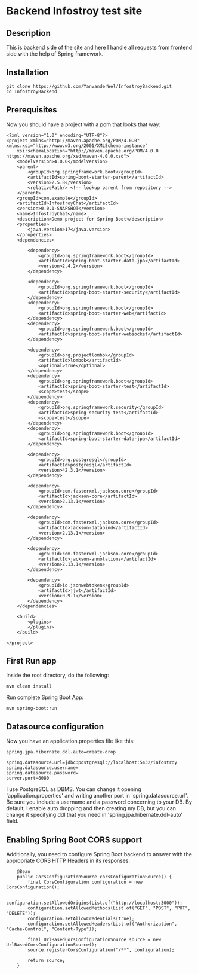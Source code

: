 # Backend Infostroy test site

## Description

This is backend side of the site and here I handle 
all requests from frontend side with the help of Spring framework.

## Installation

````
git clone https://github.com/YanvanderWel/InfostroyBackend.git
cd InfostroyBackend
````
## Prerequisites
Now you should have a project with a pom that looks that way:

````
<?xml version="1.0" encoding="UTF-8"?>
<project xmlns="http://maven.apache.org/POM/4.0.0" xmlns:xsi="http://www.w3.org/2001/XMLSchema-instance"
	xsi:schemaLocation="http://maven.apache.org/POM/4.0.0 https://maven.apache.org/xsd/maven-4.0.0.xsd">
	<modelVersion>4.0.0</modelVersion>
	<parent>
		<groupId>org.springframework.boot</groupId>
		<artifactId>spring-boot-starter-parent</artifactId>
		<version>2.5.8</version>
		<relativePath/> <!-- lookup parent from repository -->
	</parent>
	<groupId>com.example</groupId>
	<artifactId>InfostroyChat</artifactId>
	<version>0.0.1-SNAPSHOT</version>
	<name>InfostroyChat</name>
	<description>Demo project for Spring Boot</description>
	<properties>
		<java.version>17</java.version>
	</properties>
	<dependencies>

		<dependency>
			<groupId>org.springframework.boot</groupId>
			<artifactId>spring-boot-starter-data-jpa</artifactId>
			<version>2.4.2</version>
		</dependency>

		<dependency>
			<groupId>org.springframework.boot</groupId>
			<artifactId>spring-boot-starter-security</artifactId>
		</dependency>
		<dependency>
			<groupId>org.springframework.boot</groupId>
			<artifactId>spring-boot-starter-web</artifactId>
		</dependency>
		<dependency>
			<groupId>org.springframework.boot</groupId>
			<artifactId>spring-boot-starter-websocket</artifactId>
		</dependency>

		<dependency>
			<groupId>org.projectlombok</groupId>
			<artifactId>lombok</artifactId>
			<optional>true</optional>
		</dependency>
		<dependency>
			<groupId>org.springframework.boot</groupId>
			<artifactId>spring-boot-starter-test</artifactId>
			<scope>test</scope>
		</dependency>
		<dependency>
			<groupId>org.springframework.security</groupId>
			<artifactId>spring-security-test</artifactId>
			<scope>test</scope>
		</dependency>
        <dependency>
            <groupId>org.springframework.boot</groupId>
            <artifactId>spring-boot-starter-data-jpa</artifactId>
        </dependency>

		<dependency>
			<groupId>org.postgresql</groupId>
			<artifactId>postgresql</artifactId>
			<version>42.3.1</version>
		</dependency>

		<dependency>
			<groupId>com.fasterxml.jackson.core</groupId>
			<artifactId>jackson-core</artifactId>
			<version>2.13.1</version>
		</dependency>

		<dependency>
			<groupId>com.fasterxml.jackson.core</groupId>
			<artifactId>jackson-databind</artifactId>
			<version>2.13.1</version>
		</dependency>

		<dependency>
			<groupId>com.fasterxml.jackson.core</groupId>
			<artifactId>jackson-annotations</artifactId>
			<version>2.13.1</version>
		</dependency>

		<dependency>
			<groupId>io.jsonwebtoken</groupId>
			<artifactId>jjwt</artifactId>
			<version>0.9.1</version>
		</dependency>
    </dependencies>

	<build>
		<plugins>
		</plugins>
	</build>

</project>

````

## First Run app

Inside the root directory, do the following:

````
mvn clean install
````

Run complete Spring Boot App:

````
mvn spring-boot:run
````

## Datasource configuration
Now you have an application.properties file like this:

````
spring.jpa.hibernate.ddl-auto=create-drop

spring.datasource.url=jdbc:postgresql://localhost:5432/infostroy
spring.datasource.username=
spring.datasource.password=
server.port=8080
````

I use PostgreSQL as DBMS. You can change it opening 'application.properties' and 
writing another port in 'spring.datasource.url'. 
Be sure you include a username and a password concerning to your DB. By default, I enable auto dropping and then
creating my DB, but you can change it
specifying ddl that you need in 'spring.jpa.hibernate.ddl-auto' field.

## Enabling Spring Boot CORS support
Additionally, you need to configure Spring Boot backend
to answer with the appropriate CORS HTTP Headers in its responses.
````
    @Bean
    public CorsConfigurationSource corsConfigurationSource() {
        final CorsConfiguration configuration = new CorsConfiguration();

        configuration.setAllowedOrigins(List.of("http://localhost:3000"));
        configuration.setAllowedMethods(List.of("GET", "POST", "PUT", "DELETE"));
        configuration.setAllowCredentials(true);
        configuration.setAllowedHeaders(List.of("Authorization", "Cache-Control", "Content-Type"));

        final UrlBasedCorsConfigurationSource source = new UrlBasedCorsConfigurationSource();
        source.registerCorsConfiguration("/**", configuration);

        return source;
    }
````
